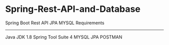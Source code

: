 # Spring-Rest-API-and-Database
Spring Boot Rest API JPA MYSQL
Requirements
************
Java JDK 1.8
Spring Tool Suite 4
MYSQL
JPA
POSTMAN
